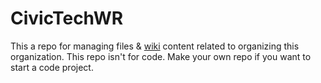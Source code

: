 # CivicTechWR 

This a repo for managing files &amp; [wiki](https://github.com/CivicTechWR/OrgOrg/wiki/Index) content related to organizing this organization. This repo isn't for code. Make your own repo if you want to start a code project.
